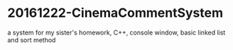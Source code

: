 # 20161222-CinemaCommentSystem
a system for my sister's homework, C++, console window, basic linked list and sort method
